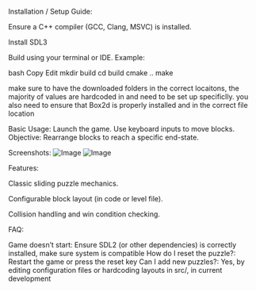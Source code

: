 Installation / Setup Guide:

Ensure a C++ compiler (GCC, Clang, MSVC) is installed.

Install SDL3

Build using your terminal or IDE. Example:

bash
Copy
Edit
mkdir build
cd build
cmake ..
make

make sure to have the downloaded folders in the correct locaitons, the majority of values are hardcoded in and need to be set up specificlly. you also need to ensure that Box2d is properly installed and in the correct file location


Basic Usage:
Launch the game.
Use keyboard inputs to move blocks.
Objective: Rearrange blocks to reach a specific end-state.

Screenshots:
![Image](https://github.com/user-attachments/assets/d0cba9d6-5705-4d6d-b03a-2bfb0d0924e3)
![Image](https://github.com/user-attachments/assets/5851f471-7fb3-4bea-8aa1-80e3ef639035)

Features:

Classic sliding puzzle mechanics.

Configurable block layout (in code or level file).

Collision handling and win condition checking.

FAQ:

Game doesn’t start: Ensure SDL2 (or other dependencies) is correctly installed, make sure system is compatible
How do I reset the puzzle?:	Restart the game or press the reset key
Can I add new puzzles?:	Yes, by editing configuration files or hardcoding layouts in src/, in current development
